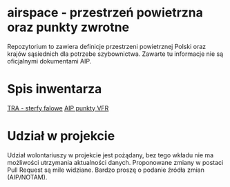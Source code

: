# airspace - przestrzeń powietrzna oraz punkty zwrotne

Repozytorium to zawiera definicje przestrzeni powietrznej Polski oraz krajów sąsiednich dla potrzebe szybownictwa. Zawarte tu informacje nie są oficjalnymi dokumentami AIP.

# Spis inwentarza

[TRA - sterfy falowe](airspace)
[AIP punkty VFR](waypoints/EP/VFR)

# Udział w projekcie

Udział wolontariuszy w projekcie jest pożądany, bez tego wkładu nie ma możliwości utrzymania aktualności danych. Proponowane zmiany w postaci Pull Request są mile widziane. Bardzo proszę o podanie źródła zmian (AIP/NOTAM). 
